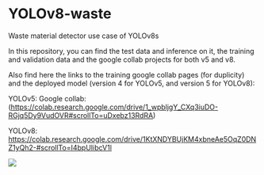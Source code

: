 # YOLOv8-waste
Waste material detector use case of YOLOv8s

In this repository, you can find the test data and inference on it, the training and validation data and the google collab projects for both v5 and v8.

Also find here the links to the training google collab pages (for duplicity) and the deployed model (version 4 for YOLOv5, and version 5 for YOLOv8):

YOLOv5:
Google collab: (https://colab.research.google.com/drive/1_wpbljgY_CXq3iuDO-RGjq5Dy9VudOVR#scrollTo=uDxebz13RdRA)


YOLOv8:
https://colab.research.google.com/drive/1KtXNDYBUjKM4xbneAe5OqZ0DNZ1yQh2-#scrollTo=I4bpUIibcV1l


<a href="https://universe.roboflow.com/thesis-ejjcj/waste-hsysm/model/">
    <img src="https://app.roboflow.com/images/try-model-badge.svg"></img>
</a>
